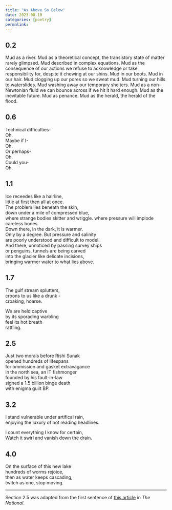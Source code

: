 ```yaml
---
title: "As Above So Below"
date: 2023-08-10
categories: [poetry]
permalink:
---
```


## 0.2

Mud as a river. Mud as a theoretical concept, the transistory state of matter rarely glimpsed. Mud described in complex equations. Mud as the consequence of our actions we refuse to acknowledge or take responsibility for, despite it chewing at our shins. Mud in our boots. Mud in our hair. Mud clogging up our pores so we sweat mud. Mud turning our hills to waterslides. Mud washing away our temporary shelters. Mud as a non-Newtonian fluid we can bounce across if we hit it hard enough. Mud as the inevitable future. Mud as penance. Mud as the herald, the herald of the flood. 

## 0.6

Technical difficulties-  
Oh.  
Maybe if I-  
Oh.   
Or perhaps-  
Oh.   
Could you-  
Oh. 

## 1.1

Ice receedes like a hairline,  
little at first then all at once.  
The problem lies beneath the skin,  
down under a mile of compressed blue,  
where strange bodies skitter and wriggle. 
where pressure will implode careless bones.   
Down there, in the dark, it is warmer.  
Only by a degree. But pressure and salinity  
are poorly understood and difficult to model.  
And there, unnoticed by passing survey ships  
or penguins, tunnels are being carved  
into the glacier like delicate incisions,   
bringing warmer water to what lies above. 

## 1.7

The gulf stream splutters,   
croons to us like a drunk -   
croaking, hoarse.  

We are held captive  
by its sporading warbling  
feel its hot breath   
rattling. 

## 2.5

Just two morals before Rishi Sunak  
opened hundreds of lifespans  
for ommission and gasket extravagance  
in the north sea, an IT fishmonger  
founded by his fault-in-law   
signed a 1.5 billion binge death   
with enigma guilt BP.  


## 3.2

I stand vulnerable under artifical rain,  
enjoying the luxury of not reading headlines. 

I count everything I know for certain,   
Watch it swirl and vanish down the drain. 

## 4.0

On the surface of this new lake  
hundreds of worms rejoice,  
then as water keeps cascading,  
twitch as one, stop moving. 

---

Section 2.5 was adapted from the first sentence of [this article](https://www.thenational.scot/news/23697572.rishi-sunaks-family-firm-infosys-signed-1-5b-deal-bp/) in *The National*. 